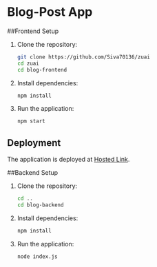 # Blog-Post App

##Frontend Setup

1. Clone the repository:
    ```bash
    git clone https://github.com/Siva70136/zuai
    cd zuai
    cd blog-frontend
    ```

2. Install dependencies:
    ```bash
    npm install
    ```

3. Run the application:
    ```bash
    npm start
    ```

## Deployment
The application is deployed at [Hosted Link](https://schedular1-x1.vercel.app).

##Backend Setup

1. Clone the repository:
    ```bash
    cd ..
    cd blog-backend
    ```

2. Install dependencies:
    ```bash
    npm install
    ```

3. Run the application:
    ```bash
    node index.js
    ```
